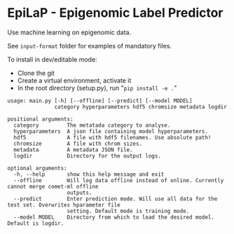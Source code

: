# EpiLaP - Epigenomic Label Predictor

Use machine learning on epigenomic data.

See `input-format` folder for examples of mandatory files.

To install in dev/editable mode:

- Clone the git
- Create a virtual environment, activate it
- In the root directory (setup.py), run "`pip install -e .`"

~~~text
usage: main.py [-h] [--offline] [--predict] [--model MODEL]
               category hyperparameters hdf5 chromsize metadata logdir

positional arguments:
  category         The metatada category to analyse.
  hyperparameters  A json file containing model hyperparameters.
  hdf5             A file with hdf5 filenames. Use absolute path!
  chromsize        A file with chrom sizes.
  metadata         A metadata JSON file.
  logdir           Directory for the output logs.

optional arguments:
  -h, --help       show this help message and exit
  --offline        Will log data offline instead of online. Currently cannot merge comet-ml offline
                   outputs.
  --predict        Enter prediction mode. Will use all data for the test set. Overwrites hparameter file
                   setting. Default mode is training mode.
  --model MODEL    Directory from which to load the desired model. Default is logdir.
~~~
